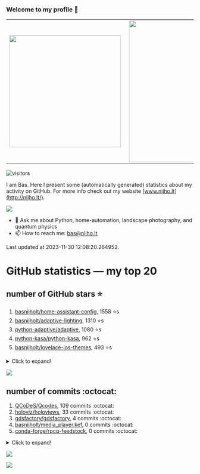 ### Welcome to my profile 👋

<center>
  <table>
    <tr>
        <td><img width="300px" align="left" src="https://github-readme-stats.vercel.app/api/top-langs/?username=basnijholt&hide=TeX,Jupyter%20Notebook&layout=compact&theme=radical" /></td>
        <td><img align='right' src="https://github-readme-stats.vercel.app/api?username=basnijholt&show_icons=true&theme=radical" width="380"></td>
    </tr>
  </table>
</center>

![visitors](https://visitor-badge.glitch.me/badge?page_id=basnijholt.visitor-badge)

I am Bas. Here I present some (automatically generated) statistics about my activity on GitHub. For more info check out my website [www.nijho.lt](http://nijho.lt/).

![](https://www.nijho.lt/authors/admin/avatar_hu9e60e4b9bc120dfb6a666009f2878da6_182107_250x250_fill_q90_lanczos_center.jpg)

- 💬 Ask me about Python, home-automation, landscape photography, and quantum physics
- 📫 How to reach me: bas@nijho.lt

Last updated at 2023-11-30 12:08:20.264952.

# GitHub statistics — my top 20

## number of GitHub stars ⭐️

1. [basnijholt/home-assistant-config](https://github.com/basnijholt/home-assistant-config/), 1558 ⭐️s
2. [basnijholt/adaptive-lighting](https://github.com/basnijholt/adaptive-lighting/), 1310 ⭐️s
3. [python-adaptive/adaptive](https://github.com/python-adaptive/adaptive/), 1080 ⭐️s
4. [python-kasa/python-kasa](https://github.com/python-kasa/python-kasa/), 962 ⭐️s
5. [basnijholt/lovelace-ios-themes](https://github.com/basnijholt/lovelace-ios-themes/), 493 ⭐️s
<details><summary>Click to expand!</summary>

6. [basnijholt/lovelace-ios-dark-mode-theme](https://github.com/basnijholt/lovelace-ios-dark-mode-theme/), 426 ⭐️s
7. [basnijholt/miflora](https://github.com/basnijholt/miflora/), 359 ⭐️s
8. [basnijholt/rsync-time-machine.py](https://github.com/basnijholt/rsync-time-machine.py/), 348 ⭐️s
9. [topocm/topocm_content](https://github.com/topocm/topocm_content/), 257 ⭐️s
10. [basnijholt/home-assistant-streamdeck-yaml](https://github.com/basnijholt/home-assistant-streamdeck-yaml/), 148 ⭐️s
11. [basnijholt/home-assistant-macbook-touch-bar](https://github.com/basnijholt/home-assistant-macbook-touch-bar/), 94 ⭐️s
12. [basnijholt/markdown-code-runner](https://github.com/basnijholt/markdown-code-runner/), 77 ⭐️s
13. [kwant-project/kwant](https://github.com/kwant-project/kwant/), 76 ⭐️s
14. [basnijholt/home-assistant-streamdeck-yaml-addon](https://github.com/basnijholt/home-assistant-streamdeck-yaml-addon/), 50 ⭐️s
15. [basnijholt/aiokef](https://github.com/basnijholt/aiokef/), 34 ⭐️s
16. [basnijholt/thesis-cover](https://github.com/basnijholt/thesis-cover/), 27 ⭐️s
17. [basnijholt/adaptive-scheduler](https://github.com/basnijholt/adaptive-scheduler/), 22 ⭐️s
18. [basnijholt/instacron](https://github.com/basnijholt/instacron/), 20 ⭐️s
19. [kwant-project/kwant-tutorial-2016](https://github.com/kwant-project/kwant-tutorial-2016/), 16 ⭐️s
20. [basnijholt/addon-otmonitor](https://github.com/basnijholt/addon-otmonitor/), 15 ⭐️s

</details>

![](https://github.com/basnijholt/basnijholt/raw/main/stars_over_time.png)

## number of commits :octocat:

1. [QCoDeS/Qcodes](https://github.com/QCoDeS/Qcodes/), 109 commits :octocat:
2. [holoviz/holoviews](https://github.com/holoviz/holoviews/), 33 commits :octocat:
3. [gdsfactory/gdsfactory](https://github.com/gdsfactory/gdsfactory/), 4 commits :octocat:
4. [basnijholt/media_player.kef](https://github.com/basnijholt/media_player.kef/), 0 commits :octocat:
5. [conda-forge/rpcq-feedstock](https://github.com/conda-forge/rpcq-feedstock/), 0 commits :octocat:
<details><summary>Click to expand!</summary>

6. [python3statement/python3statement.github.io](https://github.com/python3statement/python3statement.github.io/), 0 commits :octocat:
7. [conda-forge/ipyparallel-feedstock](https://github.com/conda-forge/ipyparallel-feedstock/), 0 commits :octocat:
8. [home-assistant/supervisor](https://github.com/home-assistant/supervisor/), 0 commits :octocat:
9. [scipy/scipy](https://github.com/scipy/scipy/), 0 commits :octocat:
10. [conda-forge/adaptive-feedstock](https://github.com/conda-forge/adaptive-feedstock/), 0 commits :octocat:
11. [basnijholt/adaptive-tools](https://github.com/basnijholt/adaptive-tools/), 0 commits :octocat:
12. [ChristianKuehnel/btlewrap](https://github.com/ChristianKuehnel/btlewrap/), 0 commits :octocat:
13. [h5netcdf/h5netcdf](https://github.com/h5netcdf/h5netcdf/), 0 commits :octocat:
14. [binance-exchange/binance-official-api-docs](https://github.com/binance-exchange/binance-official-api-docs/), 0 commits :octocat:
15. [miyakogi/m2r](https://github.com/miyakogi/m2r/), 0 commits :octocat:
16. [basnijholt/nijho.lt](https://github.com/basnijholt/nijho.lt/), 0 commits :octocat:
17. [conda-forge/paraview-feedstock](https://github.com/conda-forge/paraview-feedstock/), 0 commits :octocat:
18. [sigma-py/quadpy](https://github.com/sigma-py/quadpy/), 0 commits :octocat:
19. [AndBM/sonnet-generator](https://github.com/AndBM/sonnet-generator/), 0 commits :octocat:
20. [hacs/documentation](https://github.com/hacs/documentation/), 0 commits :octocat:

</details>

![](https://github.com/basnijholt/basnijholt/raw/main/commits_per_hour.png)

![](https://github.com/basnijholt/basnijholt/raw/main/commits_per_weekday.png)

